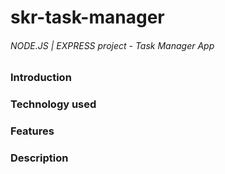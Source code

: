# skr-task-manager
###### NODE.JS | EXPRESS project - Task Manager App

### Introduction


### Technology used 


### Features 


### Description 

